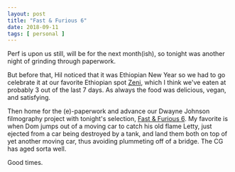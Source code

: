 ```yaml
---
layout: post
title: "Fast & Furious 6"
date: 2018-09-11
tags: [ personal ]
---
```


Perf is upon us still, will be for the next month(ish), so tonight was another
night of grinding through paperwork.

But before that, Hil noticed that it was Ethiopian New Year so we had to go
celebrate it at our favorite Ethiopian spot
[Zeni](http://zeniethiopianrestaurant.com/), which I think we've eaten at
probably 3 out of the last 7 days. As always the food was delicious, vegan,
and satisfying.

Then home for the (e)-paperwork and advance our Dwayne Johnson filmography
project with tonight's selection,
[Fast & Furious 6](https://en.wikipedia.org/wiki/Fast_%26_Furious_6). My
favorite is when Dom jumps out of a moving car to catch his old flame Letty,
just ejected from a car being destroyed by a tank, and land them both on
top of yet another moving car, thus avoiding plummeting off of a bridge. The
CG has aged sorta well.

Good times.
